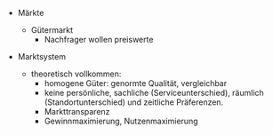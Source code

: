 - Märkte 
	- Gütermarkt 
		- Nachfrager wollen preiswerte 

- Marktsystem 
	- theoretisch vollkommen: 
		- homogene Güter: genormte Qualität, vergleichbar 
		- keine persönliche, sachliche (Serviceunterschied), räumlich (Standortunterschied) und zeitliche Präferenzen. 
		- Markttransparenz 
		- Gewinnmaximierung, Nutzenmaximierung 

